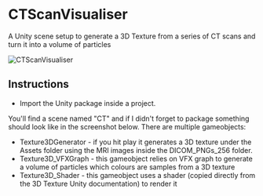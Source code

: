 # CTScanVisualiser
A Unity scene setup to generate a 3D Texture from a series of CT scans and turn it into a volume of particles

![CTScanVisualiser](https://user-images.githubusercontent.com/1048085/197761936-0833e41e-2d0f-4335-aa3f-a5eed0bdd02f.gif)

## Instructions
* Import the Unity package inside a project.

You'll find a scene named "CT" and if I didn't forget to package something should look like in the screenshot below.
There are multiple gameobjects:
* Texture3DGenerator - if you hit play it generates a 3D texture under the Assets folder using the MRI images inside the DICOM_PNGs_256 folder.
* Texture3D_VFXGraph - this gameobject relies on VFX graph to generate a volume of particles which colours are samples from a 3D texture
* Texture3D_Shader - this gameobject uses a shader (copied directly from the 3D Texture Unity documentation) to render it

